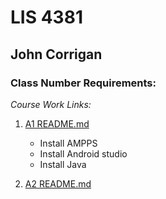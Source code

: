 # LIS 4381

## John Corrigan

### Class Number Requirements:

*Course Work Links:*

1. [A1 README.md](a1/README.md "My A1 README.md file")
    - Install AMPPS
    - Install Android studio
    - Install Java

2. [A2 README.md](a2/README.md "My A2 README.md file")